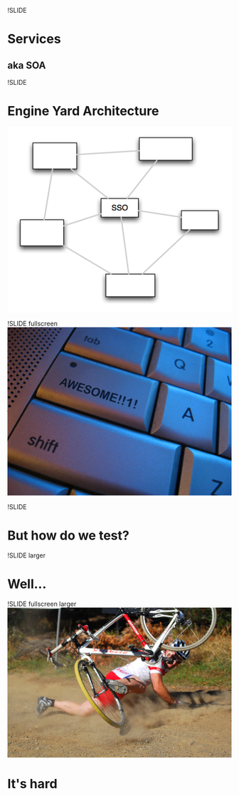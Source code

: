 !SLIDE
# Services
## aka SOA

!SLIDE
# Engine Yard Architecture
![](ey_arch.png)

!SLIDE fullscreen
![](awesome.jpg)
<!--flickr headlouse-->

!SLIDE
# But how do we test?

!SLIDE larger
# Well...

!SLIDE fullscreen larger
![](fail.jpg)
# It's hard
<!--flickr coda2 -->

